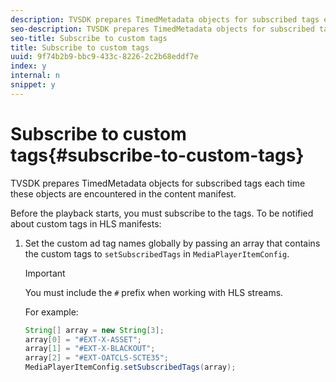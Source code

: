 ```yaml
---
description: TVSDK prepares TimedMetadata objects for subscribed tags each time these objects are encountered in the content manifest.
seo-description: TVSDK prepares TimedMetadata objects for subscribed tags each time these objects are encountered in the content manifest.
seo-title: Subscribe to custom tags
title: Subscribe to custom tags
uuid: 9f74b2b9-bbc9-433c-8226-2c2b68eddf7e
index: y
internal: n
snippet: y
---
```


# Subscribe to custom tags{#subscribe-to-custom-tags}

TVSDK prepares TimedMetadata objects for subscribed tags each time these objects are encountered in the content manifest.

 Before the playback starts, you must subscribe to the tags. To be notified about custom tags in HLS manifests: 

1. Set the custom ad tag names globally by passing an array that contains the custom tags to `setSubscribedTags` in `MediaPlayerItemConfig`.

   >[!IMPORTANT]
   >
   >You must include the `#` prefix when working with HLS streams.

   For example: 

   ```java
   String[] array = new String[3]; 
   array[0] = "#EXT-X-ASSET"; 
   array[1] = "#EXT-X-BLACKOUT"; 
   array[2] = "#EXT-OATCLS-SCTE35"; 
   MediaPlayerItemConfig.setSubscribedTags(array);
   ```

